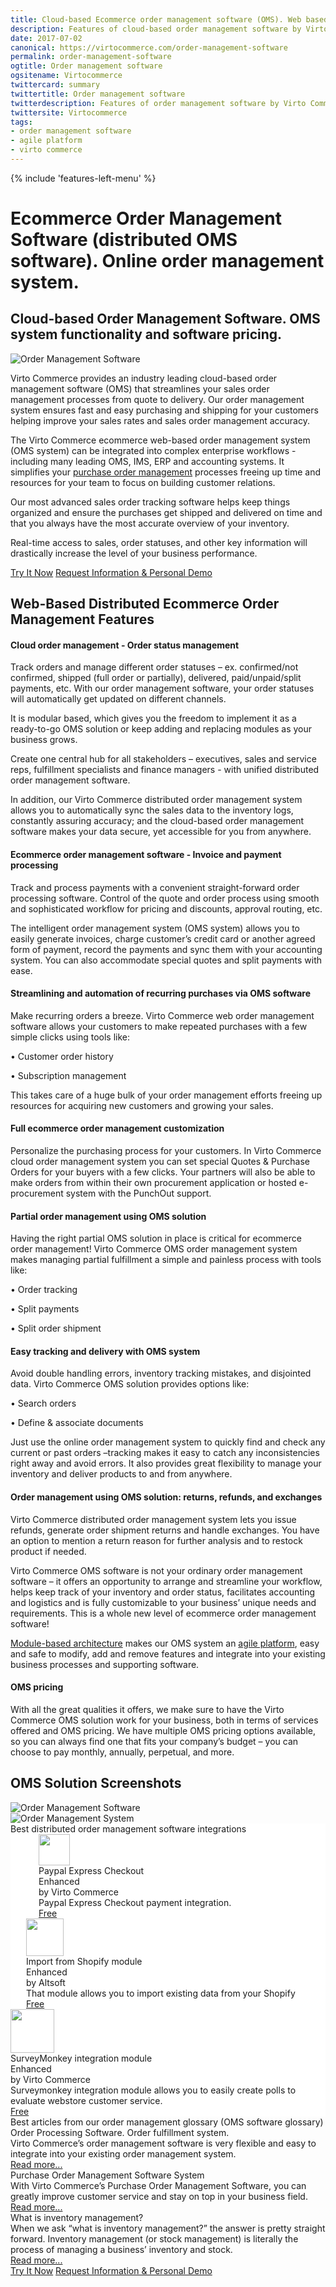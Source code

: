 ```yaml
---
title: Cloud-based Ecommerce order management software (OMS). Web based distributed order management system
description: Features of cloud-based order management software by Virto Commerce. This web based order management system can be integrated into complex enterprise workflows - including many leading OMS, IMS, ERP systems. OMS software solution from Virto Commerce.
date: 2017-07-02
canonical: https://virtocommerce.com/order-management-software
permalink: order-management-software
ogtitle: Order management software
ogsitename: Virtocommerce
twittercard: summary
twittertitle: Order management software
twitterdescription: Features of order management software by Virto Commerce. This system can be integrated into complex enterprise workflows - including many leading OMS, IMS, ERP. 
twittersite: Virtocommerce
tags:
- order management software
- agile platform
- virto commerce
---
```

<div class="business-features clearfix __responsive">
    {% include 'features-left-menu' %}
    <div class="business-cnt">
        <div class="head __cart">
            <h1 class="title">Ecommerce Order Management Software (distributed OMS software). Online order management system.</h1>
        </div>
        <h2>Cloud-based Order Management Software. OMS system functionality and software pricing.</h2>
        <div class="col-w">
            <div class="col __col-30 text">
                <img alt="Order Management Software" src="assets/images/order-management.jpg" />
            </div>
            <div class="col __col-70 text">
                <p>Virto Commerce provides an industry leading cloud-based order management software (OMS) that streamlines your sales order management processes from quote to delivery. Our order management system ensures fast and easy purchasing and shipping for your customers helping improve your sales rates and sales order management accuracy.</p>
                <p>The Virto Commerce ecommerce web-based order management system (OMS system) can be integrated into complex enterprise workflows - including many leading OMS, IMS, ERP and accounting systems. It simplifies your <a href="{{ '/glossary/purchase-order-management-software' | absolute_url }}">purchase order management</a> processes freeing up time and resources for your team to focus on building customer relations. </p>
                <p>Our most advanced sales order tracking software helps keep things organized and ensure the purchases get shipped and delivered on time and that you always have the most accurate overview of your inventory. </p>
                <p>Real-time access to sales, order statuses, and other key information will drastically increase the level of your business performance.</p>
                <div class="buttons">
			        <a class="button fill" href="/try-now">Try It Now</a>
			        <a class="button fill" href="/contact-us">Request Information & Personal Demo</a>
		        </div>
            </div>
        </div>
		<h2>Web-Based Distributed Ecommerce Order Management Features</h2>
		<h4>Cloud order management - Order status management</h4>
		<p class="text">Track orders and manage different order statuses – ex. confirmed/not confirmed, shipped (full order or partially), delivered, paid/unpaid/split payments, etc. With our order management software, your order statuses will automatically get updated on different channels. </p>
    <p class="text">It is modular based, which gives you the freedom to implement it as a ready-to-go OMS solution or keep adding and replacing modules as your business grows.</p>
    <p class="text">Create one central hub for all stakeholders – executives, sales and service reps, fulfillment specialists and finance managers - with unified distributed order management software.</p>
    <p class="text">In addition, our Virto Commerce distributed order management system allows you to automatically sync the sales data to the inventory logs, constantly assuring accuracy; and the cloud-based order management software makes your data secure, yet accessible for you from anywhere.</p>
		<h4>Ecommerce order management software  - Invoice and payment processing</h4>
		<p class="text">Track and process payments with a convenient straight-forward order processing software. Control of the quote and order process using smooth and sophisticated workflow for pricing and discounts, approval routing, etc. </p>
    <p class="text">The intelligent order management system (OMS system) allows you to easily generate invoices, charge customer’s credit card or another agreed form of payment, record the payments and sync them with your accounting system. You can also accommodate special quotes and split payments with ease.</p>
		<h4>Streamlining and automation of recurring purchases via OMS software</h4>
		<p class="text">Make recurring orders a breeze. Virto Commerce web order management software allows your customers to make repeated purchases with a few simple clicks using tools like:</p>
        <p class="text">•	Customer order history </p>
        <p class="text">•	Subscription management</p>
        <p class="text">This takes care of a huge bulk of your order management efforts freeing up resources for acquiring new customers and growing your sales.</p>
		<h4>Full ecommerce order management customization</h4>
		<p class="text">Personalize the purchasing process for your customers. In Virto Commerce cloud order management system you can set special Quotes & Purchase Orders for your buyers with a few clicks. Your partners will also be able to make orders from within their own procurement application or hosted e-procurement system with the PunchOut support.</p>
    <h4>Partial order management using OMS solution</h4>
		<p class="text">Having the right partial OMS solution in place is critical for ecommerce order management! Virto Commerce OMS order management system makes managing partial fulfillment a simple and painless process with tools like:</p>
        <p class="text">•	Order tracking </p>
        <p class="text">•	Split payments</p>
        <p class="text">•	Split order shipment</p>
    <h4>Easy tracking and delivery with OMS system</h4>
    <p class="text">Avoid double handling errors, inventory tracking mistakes, and disjointed data. Virto Commerce OMS solution provides options like:</p>
        <p class="text">•	Search orders</p>
        <p class="text">•	Define & associate documents</p>
    <p class="text">Just use the online order management system to quickly find and check any current or past orders –tracking makes it easy to catch any inconsistencies right away and avoid errors. It also provides great flexibility to manage your inventory and deliver products to and from anywhere.</p>
    <h4>Order management using OMS solution: returns, refunds, and exchanges</h4>
    <p class="text">Virto Commerce distributed order management system lets you issue refunds, generate order shipment returns and handle exchanges. You have an option to mention a return reason for further analysis and to restock product if needed. </p>
    <p></p>
    <p class="text">Virto Commerce OMS software is not your ordinary order management software – it offers an opportunity to arrange and streamline your workflow, helps keep track of your inventory and order status, facilitates accounting and logistics and is fully customizable to your business’ unique needs and requirements. This is a whole new level of ecommerce order management software!</p>
		<p class="text"><a href="{{ '/features/for-business-professionals' | absolute_url }}">Module-based architecture</a> makes our OMS system an <a href="{{ '/glossary/agile-software-platform' | absolute_url }}">agile platform</a>, easy and safe to modify, add and remove features and integrate into your existing business processes and supporting software.</p>
    <h4>OMS pricing</h4>
    <p class="text">With all the great qualities it offers, we make sure to have the Virto Commerce OMS solution work for your business, both in terms of services offered and OMS pricing.
We have multiple OMS pricing options available, so you can always find one that fits your company’s budget – you can choose to pay monthly, annually, perpetual, and more.</p>
    <h2>OMS Solution Screenshots</h2>
    <img alt="Order Management Software" src="../assets/images/oms-poms-pim-screenshot.jpg" />
    <br>
    <img alt="Order Management System" src="../assets/images/oms-poms-pim-screenshot-1.jpg" />
    <div class="vc-sections-container">
        <section class="app-blocks-section" data-name="section" style="background-color:white;">
		    <div class="section-inner">
			    <div class="section-t">Best distributed order management software integrations</div>
			    <div class="cols">
				    <div style="padding-left:45px;" class="col">
					    <div class="integration-item">
						    <div class="integration-img">
							    <img style="height:50px;" src="//virtocommerce.com/admin/assets/catalog/Paypal_code/paypal_2014_logo.png" alt="">
						    </div>
					    	<div class="integration-t">
				    			Paypal Express Checkout<br>Enhanced
			    			</div>
		    				<div class="integration-name">
	    						by Virto Commerce
						    </div>
						    <div class="integration-descr">
							    Paypal Express Checkout
                                payment integration.
						    </div>
						    <a href="/apps/extensions/paypal" class="integration-status">Free</a>
					    </div>
				    </div>
				    <div style="padding-left:25px;" class="col">
					    <div class="integration-item">
						    <div class="integration-img">
							    <img style="height:60px;" src="//virtocommerce.com/admin/assets/catalog/Altsoft_ShopifyImport/shopify.png" alt="">
						    </div>
						    <div class="integration-t">
							    Import from Shopify module <br>Enhanced
						    </div>
						    <div class="integration-name">
							    by Altsoft
						    </div>
						    <div class="integration-descr">
							   That module allows you
                               to import existing data
                               from your Shopify      
						    </div>
						    <a href="/apps/extensions/import-from-shopify-to-virtocommerce-platform" class="integration-status">Free</a>
					    </div>
				    </div>
				    <div style="padding-right:45px;" class="col">
					    <div class="integration-item">
						    <div class="integration-img">
							    <img style="height:70px;" src="//virtocommerce.com/admin/assets/catalog/VPC-36447525/surveymonkey.png" alt="">
						    </div>
						    <div class="integration-t">
							    SurveyMonkey integration module <br>Enhanced
						    </div>
						    <div class="integration-name">
							    by Virto Commerce
						    </div>
						    <div class="integration-descr">
                                Surveymonkey integration module
                                allows you to easily create
                                polls to evaluate webstore
                                customer service.
						    </div>
						    <a href="/apps/extensions/stripe-integration-module" class="integration-status">Free</a>
					    </div>
				    </div>
			    </div>
		    </div>
	    </section>
        <section class="best-articles-section" data-name="section">
			<div class="section-t">Best articles from our order management glossary (OMS software glossary)</div>
			<div class="cols">
				<div class="col">
					<div class="post-item">
						<div class="post-img">
						    <img class="post-pic" src="assets/images/order-processing-software.jpg" alt="">
                        </div>
						<div class="post-t">Order Processing Software. Order fulfillment system.</div>
						<div class="post-descr">
							<span class="list-descr"> Virto Commerce’s order management software is very flexible and easy to integrate into your existing order management system.</span>
						</div>
						<a href="{{ '/glossary/order-processing-software' | absolute_url }}" class="post-link">Read more...</a>
					</div>
				</div>
				<div class="col">
					<div class="post-item">
						<div class="post-img">
						    <img class="post-pic" src="assets/images/purchase-order-management-software-1.jpg" alt="">
                        </div>
						<div class="post-t">Purchase Order Management Software System</div>
						<div class="post-descr">
							<span class="list-descr">With Virto Commerce’s Purchase Order Management Software, you can greatly improve customer service and stay on top in your business field.</span>
						</div>
						<a href="{{ '/glossary/purchase-order-management-software' | absolute_url }}" class="post-link">Read more...</a>
					</div>
				</div>
				<div class="col">
					<div class="post-item">
						<div class="post-img">
						    <img class="post-pic" src="assets/images/what-is-inventory-management.jpg" alt="">
                        </div>
						<div class="post-t">What is inventory management?</div>
						<div class="post-descr">
							<span class="list-descr">When we ask “what is inventory management?” the answer is pretty straight forward. Inventory management (or stock management) is literally the process of managing a business’ inventory and stock.</span>
						</div>
						<a href="{{ '/glossary/what-is-inventory-management' | absolute_url }}" class="post-link">Read more...</a>
					</div>
				</div>
			</div>
	    </section>
		<div class="buttons">
			<a class="button fill" href="/try-now">Try It Now</a>
			<a class="button fill" href="/contact-us">Request Information & Personal Demo</a>
		</div>
    </div>
</div>
